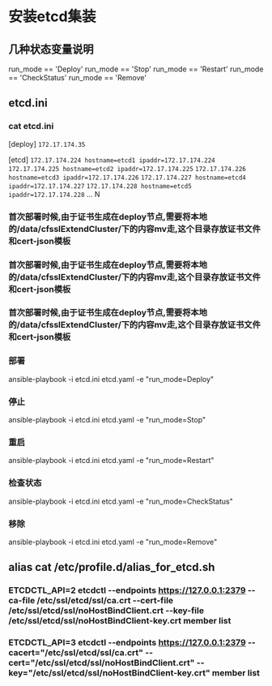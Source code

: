 # 安装etcd集装
## 几种状态变量说明
   run_mode == 'Deploy'
   run_mode == 'Stop'
   run_mode == 'Restart'
   run_mode == 'CheckStatus'
   run_mode == 'Remove'

## etcd.ini
### cat etcd.ini
[deploy]
`172.17.174.35`

[etcd]
`172.17.174.224 hostname=etcd1 ipaddr=172.17.174.224`
`172.17.174.225 hostname=etcd2 ipaddr=172.17.174.225`
`172.17.174.226 hostname=etcd3 ipaddr=172.17.174.226`
`172.17.174.227 hostname=etcd4 ipaddr=172.17.174.227`
`172.17.174.228 hostname=etcd5 ipaddr=172.17.174.228`
...
N


### 首次部署时候,由于证书生成在deploy节点,需要将本地的/data/cfsslExtendCluster/下的内容mv走,这个目录存放证书文件和cert-json模板
### 首次部署时候,由于证书生成在deploy节点,需要将本地的/data/cfsslExtendCluster/下的内容mv走,这个目录存放证书文件和cert-json模板
### 首次部署时候,由于证书生成在deploy节点,需要将本地的/data/cfsslExtendCluster/下的内容mv走,这个目录存放证书文件和cert-json模板

### 部署
   ansible-playbook -i etcd.ini etcd.yaml -e "run_mode=Deploy"
### 停止
   ansible-playbook -i etcd.ini etcd.yaml -e "run_mode=Stop"
### 重启
   ansible-playbook -i etcd.ini etcd.yaml -e "run_mode=Restart"
### 检查状态
   ansible-playbook -i etcd.ini etcd.yaml -e "run_mode=CheckStatus"
### 移除
   ansible-playbook -i etcd.ini etcd.yaml -e "run_mode=Remove"

## alias cat /etc/profile.d/alias_for_etcd.sh
### ETCDCTL_API=2 etcdctl --endpoints https://127.0.0.1:2379 --ca-file /etc/ssl/etcd/ssl/ca.crt --cert-file /etc/ssl/etcd/ssl/noHostBindClient.crt --key-file /etc/ssl/etcd/ssl/noHostBindClient-key.crt member list
### ETCDCTL_API=3 etcdctl --endpoints https://127.0.0.1:2379 --cacert="/etc/ssl/etcd/ssl/ca.crt" --cert="/etc/ssl/etcd/ssl/noHostBindClient.crt" --key="/etc/ssl/etcd/ssl/noHostBindClient-key.crt" member list
